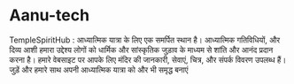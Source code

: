 # Aanu-tech
TempleSpiritHub : आध्यात्मिक यात्रा के लिए एक समर्पित स्थान है। आध्यात्मिक गतिविधियों, और दिव्य आशी हमारा उद्देश्य लोगों को धार्मिक और सांस्कृतिक जुड़ाव के माध्यम से शांति और आनंद प्रदान करना है। हमारे वेबसाइट पर आपके लिए मंदिर की जानकारी, सेवाएं, चित्र, और संपर्क विवरण उपलब्ध हैं। जुड़ें और हमारे साथ अपनी आध्यात्मिक यात्रा को और भी समृद्ध बनाएं
